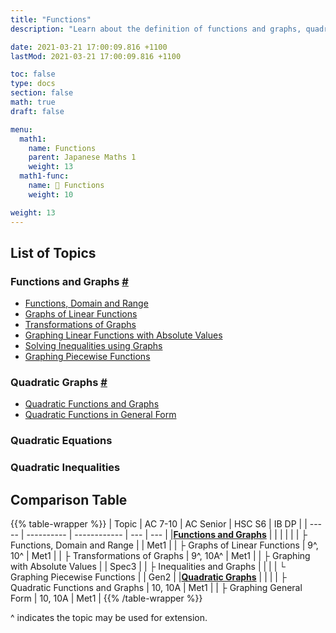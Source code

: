 ```yaml
---
title: "Functions"
description: "Learn about the definition of functions and graphs, quadratic functions and graphs, and their relation with quadratic equations and inequalities."

date: 2021-03-21 17:00:09.816 +1100
lastMod: 2021-03-21 17:00:09.816 +1100

toc: false
type: docs
section: false
math: true
draft: false

menu:
  math1:
    name: Functions
    parent: Japanese Maths 1
    weight: 13
  math1-func:
    name: 📙 Functions
    weight: 10

weight: 13
---
```


## List of Topics

### Functions and Graphs [#](functions-and-graphs)

- [Functions, Domain and Range](functions-and-graphs/introduction)
- [Graphs of Linear Functions](functions-and-graphs/linear-graphs)
- [Transformations of Graphs](functions-and-graphs/transformations)
- [Graphing Linear Functions with Absolute Values](functions-and-graphs/absolute-values)
- [Solving Inequalities using Graphs](functions-and-graphs/inequalities-and-graphs)
- [Graphing Piecewise Functions](functions-and-graphs/piecewise-functions)

### Quadratic Graphs [#](quadratic-graphs)

- [Quadratic Functions and Graphs](quadratic-graphs/quadratic-functions)
- [Quadratic Functions in General Form](quadratic-graphs/general-form)

### Quadratic Equations

### Quadratic Inequalities

## Comparison Table

{{% table-wrapper %}}
| Topic | AC 7-10 | AC Senior | HSC S6 | IB DP |
| ----- | ---------- | ------------ | --- | --- |
|**[Functions and Graphs](functions-and-graphs)** | | | | |
| ├ Functions, Domain and Range |  | Met1 |
| ├ Graphs of Linear Functions | 9^, 10^ | Met1 |
| ├ Transformations of Graphs | 9^, 10A^ | Met1 |
| ├ Graphing with Absolute Values |  | Spec3 |
| ├ Inequalities and Graphs |  |  |
| └ Graphing Piecewise Functions |  | Gen2 |
|**[Quadratic Graphs](quadratic-graphs)** | | |
| ├ Quadratic Functions and Graphs | 10, 10A | Met1 |
| ├ Graphing General Form | 10, 10A | Met1 |
{{% /table-wrapper %}}

^ indicates the topic may be used for extension.